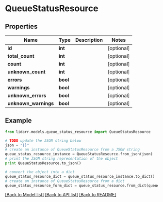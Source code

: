 # QueueStatusResource


## Properties

Name | Type | Description | Notes
------------ | ------------- | ------------- | -------------
**id** | **int** |  | [optional] 
**total_count** | **int** |  | [optional] 
**count** | **int** |  | [optional] 
**unknown_count** | **int** |  | [optional] 
**errors** | **bool** |  | [optional] 
**warnings** | **bool** |  | [optional] 
**unknown_errors** | **bool** |  | [optional] 
**unknown_warnings** | **bool** |  | [optional] 

## Example

```python
from lidarr.models.queue_status_resource import QueueStatusResource

# TODO update the JSON string below
json = "{}"
# create an instance of QueueStatusResource from a JSON string
queue_status_resource_instance = QueueStatusResource.from_json(json)
# print the JSON string representation of the object
print QueueStatusResource.to_json()

# convert the object into a dict
queue_status_resource_dict = queue_status_resource_instance.to_dict()
# create an instance of QueueStatusResource from a dict
queue_status_resource_form_dict = queue_status_resource.from_dict(queue_status_resource_dict)
```
[[Back to Model list]](../README.md#documentation-for-models) [[Back to API list]](../README.md#documentation-for-api-endpoints) [[Back to README]](../README.md)



